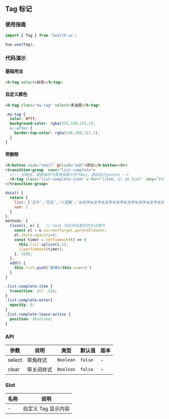 ## Tag 标记

### 使用指南
``` javascript
import { Tag } from 'health-ui';

Vue.use(Tag);
```

### 代码演示

#### 基础用法


```html
<h-tag select>标签</h-tag>
```

#### 自定义颜色

```html
<h-tag class="my-tag" select>多选题</h-tag>
```
```css
.my-tag {
  color: #fff;
  background-color: rgba(255,130,152,1);
  &::after {
    border-top-color: rgba(196,100,117,1);
  }
}
```
#### 带删除

```html
<h-button size="small" @click="add">添加</h-button><hr>
<transition-group  name="list-complete">
  <!-- 对数组，增删操作不要使用索引作为key，原因自己google -->
  <h-tag class="list-complete-item" v-for="(item, i) in list" :key="item" @close="close(i)" clear>{{ item }}</h-tag>
</transition-group>
```
```javascript
data() {
  return {
    list: ['瓜子','花生','八宝粥','长文字长文字长文字长文字长文字长文字长文字长文字长文字长文字长文字长文字长文字长文字长文字长文字','油条','老豆腐','豆浆'],
    num: 1
  }
},
methods: {
  close(i, e) {   // hack 待后续有更好的方法替代
    const el = e.currentTarget.parentElement;
    el.style.opacity=0;
    const timer = setTimeout(() => {
      this.list.splice(i,1);
      clearTimeout(timer);
    }, 320);
  },
  add() {
    this.list.push(`新增${this.num++}`)
  }
}
```
```css
.list-complete-item {
  transition: all .32s;
}
.list-complete-enter{
  opacity: 0;
}
.list-complete-leave-active {
  position: absolute;
}
```

### API

| 参数   | 说明       | 类型      | 默认值  | 版本 |
| ------ | ---------- | --------- | ------- | ---- |
| select | 带角样式   | `Boolean` | `false` | -    |
| clear  | 带关闭样式 | `Boolean` | `false` | -    |

### Slot

| 名称 | 说明                |
| ---- | ------------------- |
| -    | 自定义 Tag 显示内容 |
